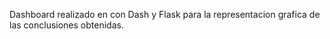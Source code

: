 Dashboard realizado en con Dash y Flask para la representacion grafica de las conclusiones obtenidas.